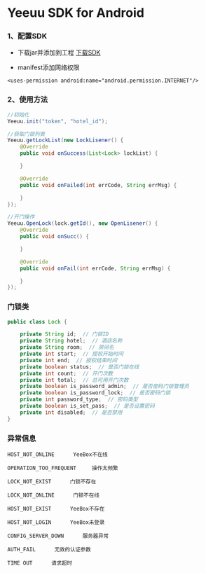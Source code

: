 # Yeeuu SDK for Android

### 1、配置SDK
+ 下载jar并添加到工程
[下载SDK](https://github.com/yeeuu/Yeeuu-Android-SDK/blob/master/yeeuuSDK/yeeuu-sdk.jar?raw=true)

+ manifest添加网络权限

`
<uses-permission android:name="android.permission.INTERNET"/>
`

### 2、使用方法

```java
//初始化
Yeeuu.init("token", "hotel_id");

//获取门锁列表
Yeeuu.getLockList(new LockLisener() {
    @Override
    public void onSuccess(List<Lock> lockList) {

    }

    @Override
    public void onFailed(int errCode, String errMsg) {

    }
});

//开门操作
Yeeuu.OpenLock(lock.getId(), new OpenLisener() {
    @Override
    public void onSucc() {

    }

    @Override
    public void onFail(int errCode, String errMsg) {

    }
});
```

### 门锁类

```java
public class Lock {

    private String id;  // 门锁ID
    private String hotel;  // 酒店名称
    private String room;  // 房间名
    private int start;  // 授权开始时间
    private int end;  // 授权结束时间
    private boolean status;  // 是否门锁在线
    private int count;  // 开门次数
    private int total;  // 总可用开门次数
    private boolean is_password_admin;  // 是否密码门锁管理员
    private boolean is_password_lock;  // 是否密码门锁
    private int password_type;  // 密码类型
    private boolean is_set_pass;  // 是否设置密码
    private int disabled;  // 是否禁用
}
```


### 异常信息

```
HOST_NOT_ONLINE      YeeBox不在线

OPERATION_TOO_FREQUENT     操作太频繁

LOCK_NOT_EXIST      门锁不存在

LOCK_NOT_ONLINE      门锁不在线

HOST_NOT_EXIST      YeeBox不存在

HOST_NOT_LOGIN      YeeBox未登录

CONFIG_SERVER_DOWN      服务器异常

AUTH_FAIL      无效的认证参数

TIME OUT      请求超时
```